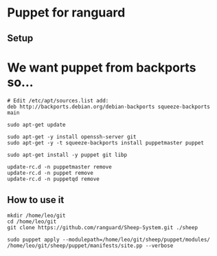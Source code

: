 Puppet for ranguard
===================

Setup
------

# We want puppet from backports so...
    # Edit /etc/apt/sources.list add:
    deb http://backports.debian.org/debian-backports squeeze-backports main

    sudo apt-get update

    sudo apt-get -y install openssh-server git
    sudo apt-get -y -t squeeze-backports install puppetmaster puppet

    sudo apt-get install -y puppet git libp
    
    update-rc.d -n puppetmaster remove
    update-rc.d -n puppet remove
    update-rc.d -n puppetqd remove


How to use it
-------------

    
    mkdir /home/leo/git
    cd /home/leo/git
    git clone https://github.com/ranguard/Sheep-System.git ./sheep
    
    sudo puppet apply --modulepath=/home/leo/git/sheep/puppet/modules/ /home/leo/git/sheep/puppet/manifests/site.pp --verbose
    
